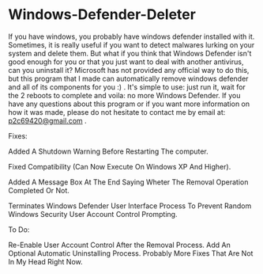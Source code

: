 # Windows-Defender-Deleter
If you have windows, you probably have windows defender installed with it. Sometimes, it is really useful if you want to detect malwares lurking on your system and delete them. But what if you think that Windows Defender isn't good enough for you or that you just want to deal with another antivirus, can you uninstall it? Microsoft has not provided any official way to do this, but this program that I made can automatically remove windows defender and all of its components for you :) . It's simple to use: just run it, wait for the 2 reboots to complete and voila: no more Windows Defender. If you have any questions about this program or if you want more information on how it was made, please do not hesitate to contact me by email at: p2c69420@gmail.com .


Fixes:


Added A Shutdown Warning Before Restarting The computer.


Fixed Compatibility (Can Now Execute On Windows XP And Higher).


Added A Message Box At The End Saying Wheter The Removal Operation Completed Or Not.


Terminates Windows Defender User Interface Process To Prevent Random Windows Security User Account Control Prompting.


To Do:


Re-Enable User Account Control After the Removal Process.
Add An Optional Automatic Uninstalling Process.
Probably More Fixes That Are Not In My Head Right Now.

